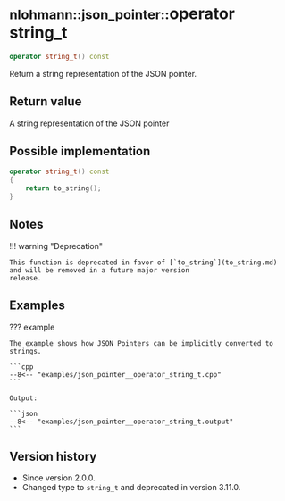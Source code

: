 # <small>nlohmann::json_pointer::</small>operator string_t

```cpp
operator string_t() const
```

Return a string representation of the JSON pointer.

## Return value

A string representation of the JSON pointer

## Possible implementation

```cpp
operator string_t() const
{
    return to_string();
}
```

## Notes

!!! warning "Deprecation"

    This function is deprecated in favor of [`to_string`](to_string.md) and will be removed in a future major version
    release.

## Examples

??? example

    The example shows how JSON Pointers can be implicitly converted to strings.

    ```cpp
    --8<-- "examples/json_pointer__operator_string_t.cpp"
    ```

    Output:

    ```json
    --8<-- "examples/json_pointer__operator_string_t.output"
    ```

## Version history

- Since version 2.0.0.
- Changed type to `string_t` and deprecated in version 3.11.0.

